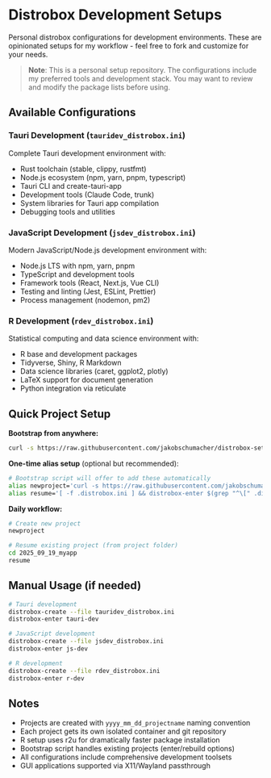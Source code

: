 # Distrobox Development Setups

Personal distrobox configurations for development environments. These are opinionated setups for my workflow - feel free to fork and customize for your needs.

> **Note**: This is a personal setup repository. The configurations include my preferred tools and development stack. You may want to review and modify the package lists before using.

## Available Configurations

### Tauri Development (`tauridev_distrobox.ini`)
Complete Tauri development environment with:
- Rust toolchain (stable, clippy, rustfmt)
- Node.js ecosystem (npm, yarn, pnpm, typescript)
- Tauri CLI and create-tauri-app
- Development tools (Claude Code, trunk)
- System libraries for Tauri app compilation
- Debugging tools and utilities

### JavaScript Development (`jsdev_distrobox.ini`)
Modern JavaScript/Node.js development environment with:
- Node.js LTS with npm, yarn, pnpm
- TypeScript and development tools
- Framework tools (React, Next.js, Vue CLI)
- Testing and linting (Jest, ESLint, Prettier)
- Process management (nodemon, pm2)

### R Development (`rdev_distrobox.ini`)
Statistical computing and data science environment with:
- R base and development packages
- Tidyverse, Shiny, R Markdown
- Data science libraries (caret, ggplot2, plotly)
- LaTeX support for document generation
- Python integration via reticulate

## Quick Project Setup

**Bootstrap from anywhere:**
```bash
curl -s https://raw.githubusercontent.com/jakobschumacher/distrobox-setups/main/bootstrap | bash
```

**One-time alias setup** (optional but recommended):
```bash
# Bootstrap script will offer to add these automatically
alias newproject='curl -s https://raw.githubusercontent.com/jakobschumacher/distrobox-setups/main/bootstrap | bash'
alias resume='[ -f .distrobox.ini ] && distrobox-enter $(grep "^\[" .distrobox.ini | tr -d "[]") || echo "No distrobox project found"'
```

**Daily workflow:**
```bash
# Create new project
newproject

# Resume existing project (from project folder)
cd 2025_09_19_myapp
resume
```

## Manual Usage (if needed)

```bash
# Tauri development
distrobox-create --file tauridev_distrobox.ini
distrobox-enter tauri-dev

# JavaScript development  
distrobox-create --file jsdev_distrobox.ini
distrobox-enter js-dev

# R development
distrobox-create --file rdev_distrobox.ini
distrobox-enter r-dev
```

## Notes
- Projects are created with `yyyy_mm_dd_projectname` naming convention
- Each project gets its own isolated container and git repository  
- R setup uses r2u for dramatically faster package installation
- Bootstrap script handles existing projects (enter/rebuild options)
- All configurations include comprehensive development toolsets
- GUI applications supported via X11/Wayland passthrough

